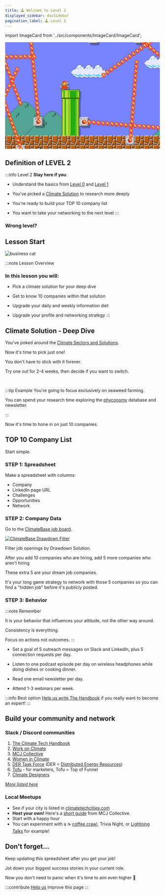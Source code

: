 ```yaml
---
title: 🕹️ Welcome to Level 2
displayed_sidebar: docSidebar
pagination_label: 🕹️ Level 2
---
```

import ImageCard from '../src/components/ImageCard/ImageCard';

![video game pic](../static/img/level-2-mario.jpg)
## Definition of LEVEL 2


:::info Level 2
**Stay here if you**:

- Understand the basics from [Level 0](level-0) and [Level 1](level-1)

- You've picked a [Climate Solution](solutions) to research more deeply

- You're ready to build your TOP 10 company list

- You want to take your networking to the next level
:::

### Wrong level?

<div style={{ display: 'flex', flexWrap: 'wrap'}}>
    <ImageCard
    title="Back to Level 1"
    description="You need to explore climate solutions"
    imageUrl="/img/level-1-mario.jpg"
    linkUrl="/level-1"
    />
    <ImageCard
    title="Back to Level 0"
    description="You still need the basics"
    imageUrl="/img/climate-tech-level-0-mario.jpg"
    linkUrl="/level-0"
    />
</div>

## Lesson Start

![business cat](/img/level-2-priorities.jpg)

:::note Lesson Overview
### In this lesson you will:
- Pick a climate solution for your deep dive

- Get to know 10 companies within that solution

- Upgrade your daily and weekly information diet

- Upgrade your profile and networking strategy
:::

## Climate Solution - Deep Dive

You've poked around the [Climate Sectors and Solutions](solutions).

Now it's time to pick just one!

You don't have to stick with it forever.

Try one out for 2-4 weeks, then decide if you want to switch.


<ImageCard
  title="Climate Solutions"
  description="An overview of all 12 sectors and 93 climate solutions"
  imageUrl="/img/aigen-robotics.png"
  linkUrl="/solutions"
/>

<br/>

:::tip Example
You're going to focus exclusively on seaweed farming. 

You can spend your research time exploring the [phyconomy](https://phyconomy.net/) database and newsletter. 

:::

Now it's time to hone in on just 10 companies.

## TOP 10 Company List

Start simple.

### STEP 1: Spreadsheet
Make a spreadsheet with columns:

- Company
- LinkedIn page URL
- Challenges
- Opportunities
- Network

### STEP 2: Company Data

<!--Zach's Notion template-->

Go to the [ClimateBase job board](https://climatebase.org/jobs).

[![ClimateBase Drawdown Filter](/img/climatebase-drawdown-filter.png)](https://climatebase.org/jobs)

Filter job openings by Drawdown Solution.

After you add 10 companies who are hiring, add 5 more companies who aren't hiring

These extra 5 are your dream job companies.

It's your long game strategy to network with those 5 companies so you can find a "hidden job" before it's publicly posted.

<!--You can also explore the Climate Tech List verticals.-->


### STEP 3: Behavior

:::note Remember

It is your behavior that influences your attitude, not the other way around.

Consistency is everything.

Focus on actions not outcomes.
:::

- Set a goal of 5 outreach messages on Slack and LinkedIn, plus 5 connection requests per day.

- Listen to one podcast episode per day on wireless headphones while doing dishes or cooking dinner.

- Read one email newsletter per day.

- Attend 1-3 webinars per week.

:::info Best option
[Help us write The Handbook](contribute) if you really want to become an expert!
:::

<!--Notion web clipper-->

## Build your community and network

### Slack / Discord communities

1. [The Climate Tech Handbook](https://chat.climatetechhandbook.com)
2. [Work on Climate](https://workonclimate.org)
3. [MCJ Collective](https://mcjcollective.com)
4. [Women in Climate](https://www.womenandclimate.co/slack)
5. [DER Task Force](https://www.dertaskforce.com/) (DER = [Distributed Energy Resources](glossary#distributed-energy-resources-der))
6. [Tofu](https://tofu4climate.substack.com/) - for marketers, Tofu = Top of Funnel
7. [Climate Designers](https://www.climatedesigners.org)

*[More listed here](https://www.climatefinance.xyz/climate-slack-communities)*

### Local Meetups

* See if your city is listed in [climatetechcities.com](https://climatetechcities.com) 
* **Host your own!** Here's a [short guide](https://docs.google.com/document/d/1wRzbTbouCaz_gdQ6bW7qaDNa1gk8M3pJkuTjJoYbPk8/edit) from MCJ Collective.
* Start with a happy hour
* You can experiment with a ☕️ [coffee crawl](coffee-crawl), Trivia Night, or [Lightning Talks](seattle-climate-lightning-talks) for example!

## Don't forget...

Keep updating this spreadsheet after you get your job!

Jot down your biggest success stories in your current role.

Now you don't need to panic when it's time to aim even higher 🙂

<!--Notion web clipper-->

<!--Slack shortcuts-->



:::contribute [Help us](contribute) improve this page
:::
